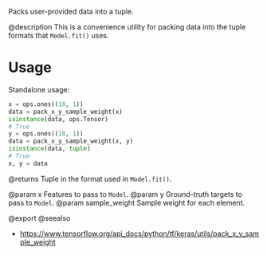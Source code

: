 Packs user-provided data into a tuple.

@description
This is a convenience utility for packing data into the tuple formats
that `Model.fit()` uses.

# Usage
Standalone usage:

```python
x = ops.ones((10, 1))
data = pack_x_y_sample_weight(x)
isinstance(data, ops.Tensor)
# True
y = ops.ones((10, 1))
data = pack_x_y_sample_weight(x, y)
isinstance(data, tuple)
# True
x, y = data
```

@returns
    Tuple in the format used in `Model.fit()`.

@param x Features to pass to `Model`.
@param y Ground-truth targets to pass to `Model`.
@param sample_weight Sample weight for each element.

@export
@seealso
+ <https://www.tensorflow.org/api_docs/python/tf/keras/utils/pack_x_y_sample_weight>
